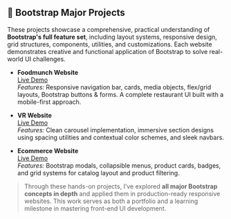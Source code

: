 ## 🚀 Bootstrap Major Projects

These projects showcase a comprehensive, practical understanding of **Bootstrap's full feature set**, including layout systems, responsive design, grid structures, components, utilities, and customizations. Each website demonstrates creative and functional application of Bootstrap to solve real-world UI challenges.

- **Foodmunch Website**  
  [Live Demo](https://food-munch-ashy.vercel.app/)  
  _Features:_ Responsive navigation bar, cards, media objects, flex/grid layouts, Bootstrap buttons & forms. A complete restaurant UI built with a mobile-first approach.

- **VR Website**  
  [Live Demo](https://vr-website-tau.vercel.app/)  
  _Features:_ Clean carousel implementation, immersive section designs using spacing utilities and contextual color schemes, and sleek navbars.

- **Ecommerce Website**  
  [Live Demo](https://ecommerce-website-ecru-three.vercel.app/)  
  _Features:_ Bootstrap modals, collapsible menus, product cards, badges, and grid systems for catalog layout and product filtering.

> Through these hands-on projects, I’ve explored **all major Bootstrap concepts in depth** and applied them in production-ready responsive websites. This work serves as both a portfolio and a learning milestone in mastering front-end UI development.
